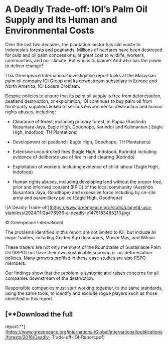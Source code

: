 # A Deadly Trade-off: IOI’s Palm Oil Supply and Its Human and Environmental Costs

Over the last two decades, the plantation sector has laid waste to Indonesia’s
forests and peatlands. Millions of hectares have been destroyed for pulp and
oil palm concessions, at great cost to wildlife, workers, communities, and our
climate. But who is to blame? And who has the power to deliver change?

This Greenpeace International investigative report looks at the Malaysian palm
oil company IOI Group and its downstream subsidiary in Europe and North
America, IOI Loders Croklaan.

Despite policies to ensure that its palm oil supply is free from
deforestation, peatland destruction, or exploitation, IOI continues to buy
palm oil from third-party suppliers linked to serious environmental
destruction and human rights abuses, including:

  * Clearance of forest, including primary forest, in Papua (Austindo Nusantara Jaya, Eagle High, Goodhope, Korindo) and Kalimantan ( Eagle High, Indofood, TH Plantations)

  * Development on peatland ( Eagle High, Goodhope, TH Plantations)

  * Extensive uncontrolled fires (Eagle High, Indofood, Korindo) including evidence of deliberate use of fire in land clearing (Korindo)

  * Exploitation of workers, including evidence of child labour (Eagle High, Indofood)

  * Human rights abuses, including developing land without the proper free, prior and informed consent (FPIC) of the local community (Austindo Nusantara Jaya, Goodhope) and excessive force including by on-site army and paramilitary police (Eagle High, Goodhope)

![A Deadly Trade-off](https://www.greenpeace.org/static/planet4-usa-
stateless/2024/11/2a478936-a-deadly-e1475183485213.jpg)

© Greenpeace International

The problems identified in this report are not limited to IOI, but include all
major traders, including Golden Agri Resources, Musim Mas, and Wilmar.

These traders are not only members of the Roundtable of Sustainable Palm Oil
(RSPO) but have their own sustainable sourcing or no-deforestation policies.
Many growers profiled in these case studies are also RSPO members.

Our findings show that the problem is systemic and raises concerns for all
companies downstream of the destruction.

Responsible companies must start working together, to the same standards,
using the same tools, to identify and exclude rogue players such as those
identified in this report.

## [**Download the full
report.**](https://www.greenpeace.org/international/Global/international/publications/forests/2016/Deadly-
Trade-off-IOI-Report.pdf)

